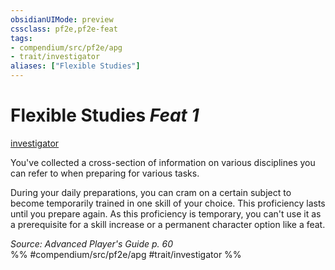 ```yaml
---
obsidianUIMode: preview
cssclass: pf2e,pf2e-feat
tags:
- compendium/src/pf2e/apg
- trait/investigator
aliases: ["Flexible Studies"]
---
```

# Flexible Studies  *Feat 1*  
[investigator](/rules/traits/investigator-apg.md)  


You've collected a cross-section of information on various disciplines you can refer to when preparing for various tasks.

During your daily preparations, you can cram on a certain subject to become temporarily trained in one skill of your choice. This proficiency lasts until you prepare again. As this proficiency is temporary, you can't use it as a prerequisite for a skill increase or a permanent character option like a feat.

*Source: Advanced Player's Guide p. 60*  
%% #compendium/src/pf2e/apg #trait/investigator %%